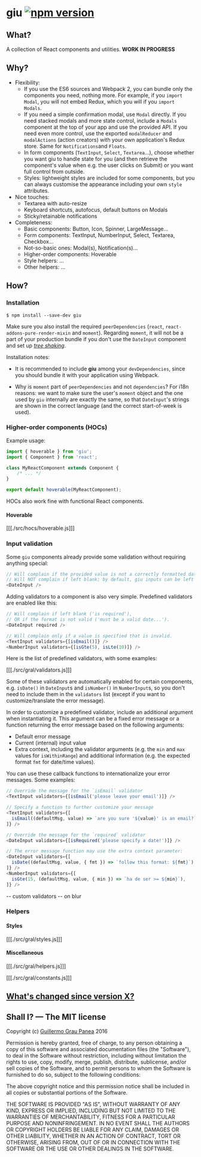 # giu [![npm version](https://img.shields.io/npm/v/giu.svg)](https://www.npmjs.com/package/giu)

## What?

A collection of React components and utilities.
**WORK IN PROGRESS**

## Why?

- Flexibility:
    + If you use the ES6 sources and Webpack 2, you can bundle only the components you need, nothing more. For example, if you `import Modal`, you will not embed Redux, which you will if you `import Modals`.
    + If you need a simple confirmation modal, use `Modal` directly. If you need stacked modals and more state control, include a `Modals` component at the top of your app and use the provided API. If you need even more control, use the exported `modalReducer` and `modalActions` (action creators) with your own application's Redux store. Same for `Notifications`and `Floats`.
    + In form components (`TextInput`, `Select`, `Textarea`...), choose whether you want giu to handle state for you (and then retrieve the component's value when e.g. the user clicks on Submit) or you want full control from outside.
    + Styles: lightweight styles are included for some components, but you can always customise the appearance including your own `style` attributes.
- Nice touches:
    + Textarea with auto-resize
    + Keyboard shortcuts, autofocus, default buttons on Modals
    + Sticky/retainable notifications
- Completeness:
    + Basic components: Button, Icon, Spinner, LargeMessage...
    + Form components: TextInput, NumberInput, Select, Textarea, Checkbox...
    + Not-so-basic ones: Modal(s), Notification(s)...
    + Higher-order components: Hoverable
    + Style helpers: ...
    + Other helpers: ...

## How?

### Installation

```
$ npm install --save-dev giu
```

Make sure you also install the required `peerDependencies` (`react`, `react-addons-pure-render-mixin` and `moment`). Regarding `moment`, it will not be a part of your production bundle if you don't use the `DateInput` component and set up [*tree shaking*](http://www.2ality.com/2015/12/webpack-tree-shaking.html).

Installation notes: 

* It is recommended to include **giu** among your `devDependencies`, since you should bundle it with your application using Webpack.

* Why is `moment` part of `peerDependencies` and not `dependencies`? For i18n reasons: we want to make sure the user's `moment` object and the one used by `giu` internally are exactly the same, so that `DateInput`'s strings are shown in the correct language (and the correct start-of-week is used).


### Higher-order components (HOCs)

Example usage:

```js
import { hoverable } from 'giu';
import { Component } from 'react';

class MyReactComponent extends Component {
    /* ... */
}

export default hoverable(MyReactComponent);
```

HOCs also work fine with functional React components.

#### Hoverable

[[[./src/hocs/hoverable.js]]]


### Input validation

Some `giu` components already provide some validation without requiring anything special:

```js
// Will complain if the provided value is not a correctly formatted date.
// Will NOT complain if left blank; by default, giu inputs can be left blank.
<DateInput />
```

Adding validators to a component is also very simple. Predefined validators are enabled like this:

```js
// Will complain if left blank ('is required'),
// OR if the format is not valid ('must be a valid date...').
<DateInput required />

// Will complain only if a value is specified that is invalid.
<TextInput validators={[isEmail()]} />
<NumberInput validators={[isGte(5), isLte(10)]} />
```

Here is the list of predefined validators, with some examples:

[[[./src/gral/validators.js]]]

Some of these validators are automatically enabled for certain components, e.g. `isDate()` in `DateInput`s and `isNumber()` in `NumberInput`s, so you don't need to include them in the `validators` list (except if you want to customize/translate the error message).

In order to customize a predefined validator, include an additional argument when instantiating it. This argument can be a fixed error message or a function returning the error message based on the following arguments:

* Default error message
* Current (internal) input value
* Extra context, including the validator arguments (e.g. the `min` and `max` values for `isWithinRange`) and additional information (e.g. the expected format `fmt` for date/time values).

You can use these callback functions to internationalize your error messages. Some examples:

```js
// Override the message for the `isEmail` validator
<TextInput validators={[isEmail('please leave your email')]} />

// Specify a function to further customize your message
<TextInput validators={[
  isEmail((defaultMsg, value) => `are you sure '${value}' is an email?`),
]} />

// Override the message for the `required` validator
<DateInput validators={[isRequired('please specify a date!')]} />

// The error message function may use the extra context parameter:
<DateInput validators={[
  isDate((defaultMsg, value, { fmt }) => `follow this format: ${fmt}`),
]} />
<NumberInput validators={[
  isGte(15, (defaultMsg, value, { min }) => `ha de ser >= ${min}`),
]} />
```

-- custom validators
-- on blur


### Helpers

#### Styles

[[[./src/gral/styles.js]]]

#### Miscellaneous

[[[./src/gral/helpers.js]]]

[[[./src/gral/constants.js]]]

## [What's changed since version X?](https://github.com/guigrpa/giu/blob/master/CHANGELOG.md)


## Shall I? — The MIT license

Copyright (c) [Guillermo Grau Panea](https://github.com/guigrpa) 2016

Permission is hereby granted, free of charge, to any person obtaining a copy
of this software and associated documentation files (the "Software"), to deal
in the Software without restriction, including without limitation the rights
to use, copy, modify, merge, publish, distribute, sublicense, and/or sell
copies of the Software, and to permit persons to whom the Software is
furnished to do so, subject to the following conditions:

The above copyright notice and this permission notice shall be included in all
copies or substantial portions of the Software.

THE SOFTWARE IS PROVIDED "AS IS", WITHOUT WARRANTY OF ANY KIND, EXPRESS OR
IMPLIED, INCLUDING BUT NOT LIMITED TO THE WARRANTIES OF MERCHANTABILITY,
FITNESS FOR A PARTICULAR PURPOSE AND NONINFRINGEMENT. IN NO EVENT SHALL THE
AUTHORS OR COPYRIGHT HOLDERS BE LIABLE FOR ANY CLAIM, DAMAGES OR OTHER
LIABILITY, WHETHER IN AN ACTION OF CONTRACT, TORT OR OTHERWISE, ARISING FROM,
OUT OF OR IN CONNECTION WITH THE SOFTWARE OR THE USE OR OTHER DEALINGS IN THE
SOFTWARE.
